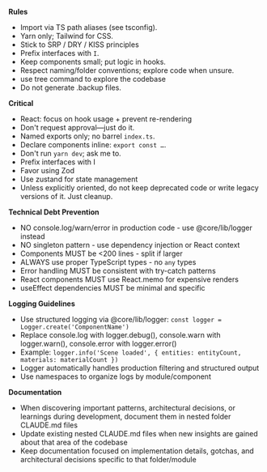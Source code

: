**Rules**

- Import via TS path aliases (see tsconfig).
- Yarn only; Tailwind for CSS.
- Stick to SRP / DRY / KISS principles
- Prefix interfaces with `I`.
- Keep components small; put logic in hooks.
- Respect naming/folder conventions; explore code when unsure.
- use tree command to explore the codebase
- Do not generate .backup files.

**Critical**

- React: focus on hook usage + prevent re-rendering
- Don't request approval—just do it.
- Named exports only; no barrel `index.ts`.
- Declare components inline: `export const …`.
- Don't run `yarn dev`; ask me to.
- Prefix interfaces with I
- Favor using Zod
- Use zustand for state management
- Unless explicitly oriented, do not keep deprecated code or write legacy versions of it. Just cleanup.

**Technical Debt Prevention**

- NO console.log/warn/error in production code - use @core/lib/logger instead
- NO singleton pattern - use dependency injection or React context
- Components MUST be <200 lines - split if larger
- ALWAYS use proper TypeScript types - no `any` types
- Error handling MUST be consistent with try-catch patterns
- React components MUST use React.memo for expensive renders
- useEffect dependencies MUST be minimal and specific

**Logging Guidelines**

- Use structured logging via @core/lib/logger: `const logger = Logger.create('ComponentName')`
- Replace console.log with logger.debug(), console.warn with logger.warn(), console.error with logger.error()
- Example: `logger.info('Scene loaded', { entities: entityCount, materials: materialCount })`
- Logger automatically handles production filtering and structured output
- Use namespaces to organize logs by module/component

**Documentation**

- When discovering important patterns, architectural decisions, or learnings during development, document them in nested folder CLAUDE.md files
- Update existing nested CLAUDE.md files when new insights are gained about that area of the codebase
- Keep documentation focused on implementation details, gotchas, and architectural decisions specific to that folder/module
